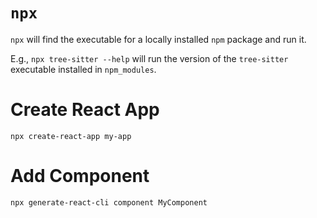 # `npx`

`npx` will find the executable for a locally installed `npm` package and run it.

E.g., `npx tree-sitter --help` will run the version of the `tree-sitter` executable installed in `npm_modules`.

# Create React App

    npx create-react-app my-app

# Add Component

    npx generate-react-cli component MyComponent
